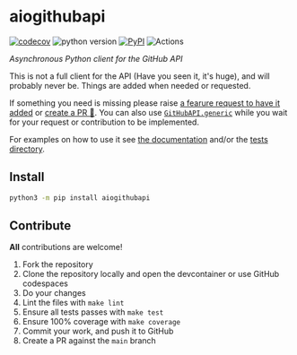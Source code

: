 # aiogithubapi

[![codecov](https://codecov.io/gh/ludeeus/aiogithubapi/branch/main/graph/badge.svg)](https://codecov.io/gh/ludeeus/aiogithubapi)
![python version](https://img.shields.io/badge/Python-3.8=><=3.10-blue.svg)
[![PyPI](https://img.shields.io/pypi/v/aiogithubapi)](https://pypi.org/project/aiogithubapi)
![Actions](https://github.com/ludeeus/aiogithubapi/workflows/Actions/badge.svg?branch=main)

_Asynchronous Python client for the GitHub API_

This is not a full client for the API (Have you seen it, it's huge), and will probably never be.
Things are added when needed or requested.

If something you need is missing please raise [a fearure request to have it added](https://github.com/ludeeus/aiogithubapi/issues/new?assignees=&labels=enhancement&template=feature_request.md) or [create a PR 🎉](#contribute).
You can also use [`GitHubAPI.generic`](https://aiogithubapi.netlify.app/github.html#aiogithubapi.github.GitHub.generic)
while you wait for your request or contribution to be implemented.

For examples on how to use it see [the documentation](https://aiogithubapi.netlify.app/) and/or the [tests directory](./tests).

## Install

```bash
python3 -m pip install aiogithubapi
```

## Contribute

**All** contributions are welcome!

1. Fork the repository
2. Clone the repository locally and open the devcontainer or use GitHub codespaces
3. Do your changes
4. Lint the files with `make lint`
5. Ensure all tests passes with `make test`
6. Ensure 100% coverage with `make coverage`
7. Commit your work, and push it to GitHub
8. Create a PR against the `main` branch
